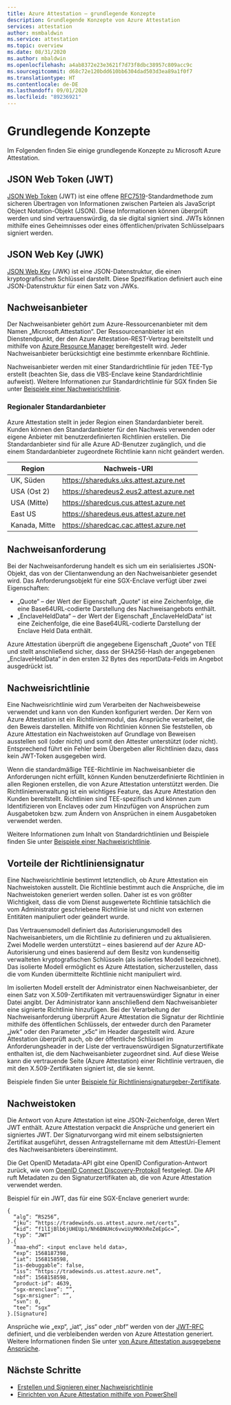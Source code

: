 ```yaml
---
title: Azure Attestation – grundlegende Konzepte
description: Grundlegende Konzepte von Azure Attestation
services: attestation
author: msmbaldwin
ms.service: attestation
ms.topic: overview
ms.date: 08/31/2020
ms.author: mbaldwin
ms.openlocfilehash: a4ab8372e23e3621f7d73f8dbc38957c809acc9c
ms.sourcegitcommit: d68c72e120bdd610bb6304dad503d3ea89a1f0f7
ms.translationtype: HT
ms.contentlocale: de-DE
ms.lasthandoff: 09/01/2020
ms.locfileid: "89236921"
---
```

# <a name="basic-concepts"></a>Grundlegende Konzepte

Im Folgenden finden Sie einige grundlegende Konzepte zu Microsoft Azure Attestation.

## <a name="json-web-token-jwt"></a>JSON Web Token (JWT)

[JSON Web Token](https://jwt.io/) (JWT) ist eine offene [RFC7519](https://tools.ietf.org/html/rfc7519)-Standardmethode zum sicheren Übertragen von Informationen zwischen Parteien als JavaScript Object Notation-Objekt (JSON). Diese Informationen können überprüft werden und sind vertrauenswürdig, da sie digital signiert sind. JWTs können mithilfe eines Geheimnisses oder eines öffentlichen/privaten Schlüsselpaars signiert werden.

## <a name="json-web-key-jwk"></a>JSON Web Key (JWK)

[JSON Web Key](https://tools.ietf.org/html/rfc7517) (JWK) ist eine JSON-Datenstruktur, die einen kryptografischen Schlüssel darstellt. Diese Spezifikation definiert auch eine JSON-Datenstruktur für einen Satz von JWKs.

## <a name="attestation-provider"></a>Nachweisanbieter

Der Nachweisanbieter gehört zum Azure-Ressourcenanbieter mit dem Namen „Microsoft.Attestation“. Der Ressourcenanbieter ist ein Dienstendpunkt, der den Azure Attestation-REST-Vertrag bereitstellt und mithilfe von [Azure Resource Manager](../azure-resource-manager/management/overview.md) bereitgestellt wird. Jeder Nachweisanbieter berücksichtigt eine bestimmte erkennbare Richtlinie. 

Nachweisanbieter werden mit einer Standardrichtlinie für jeden TEE-Typ erstellt (beachten Sie, dass die VBS-Enclave keine Standardrichtlinie aufweist). Weitere Informationen zur Standardrichtlinie für SGX finden Sie unter [Beispiele einer Nachweisrichtlinie](policy-examples.md).

### <a name="regional-default-provider"></a>Regionaler Standardanbieter

Azure Attestation stellt in jeder Region einen Standardanbieter bereit. Kunden können den Standardanbieter für den Nachweis verwenden oder eigene Anbieter mit benutzerdefinierten Richtlinien erstellen. Die Standardanbieter sind für alle Azure AD-Benutzer zugänglich, und die einem Standardanbieter zugeordnete Richtlinie kann nicht geändert werden.

| Region | Nachweis-URI | 
|--|--|
| UK, Süden | https://shareduks.uks.attest.azure.net | 
| USA (Ost 2) | https://sharedeus2.eus2.attest.azure.net | 
| USA (Mitte) | https://sharedcus.cus.attest.azure.net | 
| East US| https://sharedeus.eus.attest.azure.net | 
| Kanada, Mitte | https://sharedcac.cac.attest.azure.net | 

## <a name="attestation-request"></a>Nachweisanforderung

Bei der Nachweisanforderung handelt es sich um ein serialisiertes JSON-Objekt, das von der Clientanwendung an den Nachweisanbieter gesendet wird. Das Anforderungsobjekt für eine SGX-Enclave verfügt über zwei Eigenschaften: 
- „Quote“ – der Wert der Eigenschaft „Quote“ ist eine Zeichenfolge, die eine Base64URL-codierte Darstellung des Nachweisangebots enthält.
- „EnclaveHeldData“ – der Wert der Eigenschaft „EnclaveHeldData“ ist eine Zeichenfolge, die eine Base64URL-codierte Darstellung der Enclave Held Data enthält.

Azure Attestation überprüft die angegebene Eigenschaft „Quote“ von TEE und stellt anschließend sicher, dass der SHA256-Hash der angegebenen „EnclaveHeldData“ in den ersten 32 Bytes des reportData-Felds im Angebot ausgedrückt ist. 

## <a name="attestation-policy"></a>Nachweisrichtlinie

Eine Nachweisrichtlinie wird zum Verarbeiten der Nachweisbeweise verwendet und kann von den Kunden konfiguriert werden. Der Kern von Azure Attestation ist ein Richtlinienmodul, das Ansprüche verarbeitet, die den Beweis darstellen. Mithilfe von Richtlinien können Sie feststellen, ob Azure Attestation ein Nachweistoken auf Grundlage von Beweisen ausstellen soll (oder nicht) und somit den Attester unterstützt (oder nicht). Entsprechend führt ein Fehler beim Übergeben aller Richtlinien dazu, dass kein JWT-Token ausgegeben wird.

Wenn die standardmäßige TEE-Richtlinie im Nachweisanbieter die Anforderungen nicht erfüllt, können Kunden benutzerdefinierte Richtlinien in allen Regionen erstellen, die von Azure Attestation unterstützt werden. Die Richtlinienverwaltung ist ein wichtiges Feature, das Azure Attestation den Kunden bereitstellt. Richtlinien sind TEE-spezifisch und können zum Identifizieren von Enclaves oder zum Hinzufügen von Ansprüchen zum Ausgabetoken bzw. zum Ändern von Ansprüchen in einem Ausgabetoken verwendet werden. 

Weitere Informationen zum Inhalt von Standardrichtlinien und Beispiele finden Sie unter [Beispiele einer Nachweisrichtlinie](policy-examples.md).

## <a name="benefits-of-policy-signing"></a>Vorteile der Richtliniensignatur

Eine Nachweisrichtlinie bestimmt letztendlich, ob Azure Attestation ein Nachweistoken ausstellt. Die Richtlinie bestimmt auch die Ansprüche, die im Nachweistoken generiert werden sollen. Daher ist es von größter Wichtigkeit, dass die vom Dienst ausgewertete Richtlinie tatsächlich die vom Administrator geschriebene Richtlinie ist und nicht von externen Entitäten manipuliert oder geändert wurde. 

Das Vertrauensmodell definiert das Autorisierungsmodell des Nachweisanbieters, um die Richtlinie zu definieren und zu aktualisieren.  Zwei Modelle werden unterstützt – eines basierend auf der Azure AD-Autorisierung und eines basierend auf dem Besitz von kundenseitig verwalteten kryptografischen Schlüsseln (als isoliertes Modell bezeichnet).  Das isolierte Modell ermöglicht es Azure Attestation, sicherzustellen, dass die vom Kunden übermittelte Richtlinie nicht manipuliert wird.

Im isolierten Modell erstellt der Administrator einen Nachweisanbieter, der einen Satz von X.509-Zertifikaten mit vertrauenswürdiger Signatur in einer Datei angibt. Der Administrator kann anschließend dem Nachweisanbieter eine signierte Richtlinie hinzufügen. Bei der Verarbeitung der Nachweisanforderung überprüft Azure Attestation die Signatur der Richtlinie mithilfe des öffentlichen Schlüssels, der entweder durch den Parameter „jwk“ oder den Parameter „x5c“ im Header dargestellt wird.  Azure Attestation überprüft auch, ob der öffentliche Schlüssel im Anforderungsheader in der Liste der vertrauenswürdigen Signaturzertifikate enthalten ist, die dem Nachweisanbieter zugeordnet sind. Auf diese Weise kann die vertrauende Seite (Azure Attestation) einer Richtlinie vertrauen, die mit den X.509-Zertifikaten signiert ist, die sie kennt. 

Beispiele finden Sie unter [Beispiele für Richtliniensignaturgeber-Zertifikate](policy-signer-examples.md).

## <a name="attestation-token"></a>Nachweistoken

Die Antwort von Azure Attestation ist eine JSON-Zeichenfolge, deren Wert JWT enthält. Azure Attestation verpackt die Ansprüche und generiert ein signiertes JWT. Der Signaturvorgang wird mit einem selbstsignierten Zertifikat ausgeführt, dessen Antragstellername mit dem AttestUri-Element des Nachweisanbieters übereinstimmt.

Die Get OpenID Metadata-API gibt eine OpenID Configuration-Antwort zurück, wie vom [OpenID Connect Discovery-Protokoll](https://openid.net/specs/openid-connect-discovery-1_0.html#ProviderConfig) festgelegt. Die API ruft Metadaten zu den Signaturzertifikaten ab, die von Azure Attestation verwendet werden.

Beispiel für ein JWT, das für eine SGX-Enclave generiert wurde:

```
{
  “alg”: “RS256”,
  “jku”: “https://tradewinds.us.attest.azure.net/certs”,
  “kid”: “f1lIjBlb6jUHEUp1/Nh6BNUHc6vwiUyMKKhReZeEpGc=”,
  “typ”: “JWT”
}.{
  “maa-ehd”: <input enclave held data>,
  “exp”: 1568187398,
  “iat”: 1568158598,
  “is-debuggable”: false,
  “iss”: “https://tradewinds.us.attest.azure.net”,
  “nbf”: 1568158598,
  “product-id”: 4639,
  “sgx-mrenclave”: “”,
  “sgx-mrsigner”: “”,
  “svn”: 0,
  “tee”: “sgx”
}.[Signature]
```
Ansprüche wie „exp“, „iat“, „iss“ oder „nbf“ werden von der [JWT-RFC](https://tools.ietf.org/html/rfc7517) definiert, und die verbleibenden werden von Azure Attestation generiert. Weitere Informationen finden Sie unter [von Azure Attestation ausgegebene Ansprüche](claim-sets.md).

## <a name="next-steps"></a>Nächste Schritte

- [Erstellen und Signieren einer Nachweisrichtlinie](author-sign-policy.md)
- [Einrichten von Azure Attestation mithilfe von PowerShell](quickstart-powershell.md)

